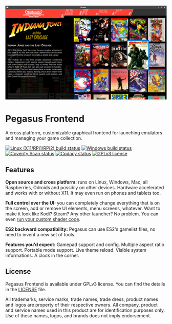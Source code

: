 ![screenshot](etc/promo/screenshot_alpha1.jpg)


# Pegasus Frontend

A cross platform, customizable graphical frontend for launching emulators and managing your game collection.

[![Linux (X11/RPi1/RPi2) build status](https://travis-ci.org/mmatyas/pegasus-frontend.svg?branch=master)](https://travis-ci.org/mmatyas/pegasus-frontend)
[![Windows build status](https://ci.appveyor.com/api/projects/status/github/mmatyas/pegasus-frontend?svg=true&branch=master)](https://ci.appveyor.com/project/mmatyas/pegasus-frontend)
[![Coverity Scan status](https://scan.coverity.com/projects/12638/badge.svg)](https://scan.coverity.com/projects/mmatyas-pegasus-frontend)
[![Codacy status](https://api.codacy.com/project/badge/Grade/716566e918a64b0fb20959c02779bbd2)](https://www.codacy.com/app/mmatyas/pegasus-frontend?utm_source=github.com&amp;utm_medium=referral&amp;utm_content=mmatyas/pegasus-frontend&amp;utm_campaign=Badge_Grade)
[![GPLv3 license](https://img.shields.io/badge/license-GPLv3-blue.svg)](LICENSE)


## Features

**Open source and cross platform:** runs on Linux, Windows, Mac, all Raspberries, Odroids and possibly on other devices. Hardware accelerated and works with or without X11. It may even run on phones and tablets too.

**Full control over the UI:** you can completely change everything that is on the screen, add or remove UI elements, menu screens, whatever. Want to make it look like Kodi? Steam? Any other launcher? No problem. You can even [run your custom shader code](etc/promo/shader_demo.jpg).

**ES2 backward compatibility:** Pegasus can use ES2's gamelist files, no need to invent a new set of tools.

**Features you'd expect:** Gamepad support and config. Multiple aspect ratio support. Portable mode support. Live theme reload. Visible system informations. A clock in the corner.


## License

Pegasus Frontend is available under GPLv3 license. You can find the details in the [LICENSE](LICENSE.md) file.

All trademarks, service marks, trade names, trade dress, product names and logos are property of their respective owners. All company, product and service names used in this product are for identification purposes only. Use of these names, logos, and brands does not imply endorsement.
